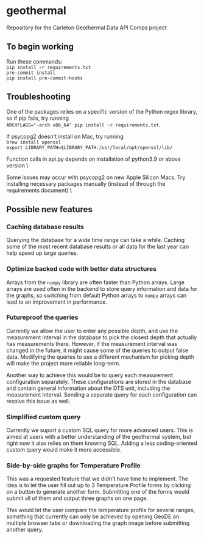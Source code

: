 # geothermal
Repository for the Carleton Geothermal Data API Comps project


## To begin working
Run these commands:\
`pip install -r requirements.txt` \
`pre-commit install` \
`pip install pre-commit-hooks`

## Troubleshooting
One of the packages relies on a specific version of the Python regex library, so if pip fails, try running \
`ARCHFLAGS="-arch x86_64" pip install -r requirements.txt`.

If psycopg2 doesn't install on Mac, try running \
`brew install openssl` \
`export LIBRARY_PATH=$LIBRARY_PATH:/usr/local/opt/openssl/lib/`

Function calls in api.py depends on installation of python3.9 or above version \

Some issues may occur with psycopg2 on new Apple Silicon Macs. Try installing necessary packages manually (instead of through the requirements document) \



## Possible new features


### Caching database results

Querying the database for a wide time range can take a while. Caching some of the most recent database results or all data for the last year can help speed up large queries.

### Optimize backed code with better data structures
Arrays from the `numpy` library are often faster than Python arrays. Large arrays are used often in the backend to store query information and data for the graphs, so switching from default Python arrays to `numpy` arrays can lead to an improvement in performance.

### Futureproof the queries
Currently we allow the user to enter any possible depth, and use the measurement interval in the database to pick the closest depth that actually has measurements there. However, if the measurement interval was changed in the future, it might cause some of the queries to output false data. Modifying the queries to use a different mechanism for picking depth will make the project more reliable long-term.

Another way to achieve this would be to query each measurement configuration separately. These configurations are stored in the database and contain general information about the DTS unit, including the measurement interval. Sending a separate query for each configuration can resolve this issue as well.

### Simplified custom query

Currently we suport a custom SQL query for more advanced users. This is aimed at users with a better understanding of the geothermal system, but right now it also relies on them knowing SQL. Adding a less coding-oriented custom query would make it more accessible.

### Side-by-side graphs for Temperature Profile

This was a requested feature that we didn't have time to implement. The idea is to let the user fill out up to 3 Temperature Profile forms by clicking on a button to generate another form. Submitting one of the forms would submit all of them and output three graphs on one page.

This would let the user compare the temperature profile for several ranges, something that currently can only be achieved by opening GeoDE on multiple browser tabs or downloading the graph image before submitting another query.
